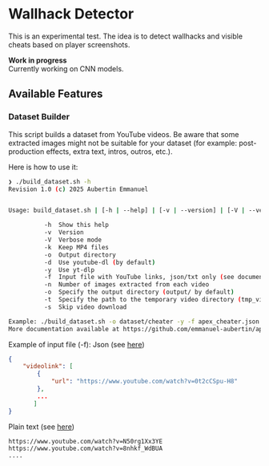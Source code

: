 # Wallhack Detector

This is an experimental test. The idea is to detect wallhacks and visible cheats based on player screenshots.

**Work in progress**  
Currently working on CNN models.

## Available Features

### Dataset Builder

This script builds a dataset from YouTube videos. Be aware that some extracted images might not be suitable for your dataset (for example: post-production effects, extra text, intros, outros, etc.).

Here is how to use it:

```bash
❯ ./build_dataset.sh -h
Revision 1.0 (c) 2025 Aubertin Emmanuel


Usage: build_dataset.sh | [-h | --help] | [-v | --version] | [-V | --verbose] | [-d | --youtube_dl] | [-y | --yt-dlp] | [-k | --keep] | [-o | --output_directory] | [-t | --tmp_directory] 

          -h  Show this help
          -v  Version
          -V  Verbose mode
          -k  Keep MP4 files
          -o  Output directory
          -d  Use youtube-dl (by default)
          -y  Use yt-dlp
          -f  Input file with YouTube links, json/txt only (see documentation)
          -n  Number of images extracted from each video
          -o  Specify the output directory (output/ by default)
          -t  Specify the path to the temporary video directory (tmp_video/ by default)
          -s  Skip video download

Example: ./build_dataset.sh -o dataset/cheater -y -f apex_cheater.json -t tmp_cheater_vids -k
More documentation available at https://github.com/emmanuel-aubertin/apex_wallhack_detector
```

Example of input file (-f):
Json (see [here](apex_cheater.json))
```json
{
    "videolink": [
        {
            "url": "https://www.youtube.com/watch?v=0t2cCSpu-H8"
        },
        ...
       ]
} 
```
Plain text (see [here](apex_player.txt))
```
https://www.youtube.com/watch?v=N50rg1Xx3YE
https://www.youtube.com/watch?v=8nhkf_WdBUA
....
```
